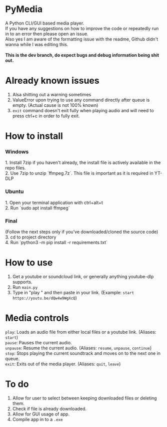 # PyMedia
A Python CLI/GUI based media player. <br>
If you have any suggestions on how to improve the code or repeatedly run in to an error then please open an issue. <br>
Also yes I am aware of the formatting issue with the readme, Github didn't wanna while I was editing this. <br><br>
<b>This is the dev branch, do expect bugs and debug information being shit out.</b>

# Already known issues
1. Alsa shitting out a warning sometimes
2. ValueError upon trying to use any command directly after queue is empty. (Actual cause is not 100% known)
3. `exit` command doesn't exit fully when playing audio and will need to press ctrl+c in order to fully exit.

# How to install
<h3>Windows</h3>
1. Install 7zip if you haven't already, the install file is actively available in the repo files. <br>
2. Use 7zip to unzip `ffmpeg.7z`. This file is important as it is required in YT-DLP
<h3>Ubuntu</h3>
1. Open your terminal application with ctrl+alt+t <br>
2. Run `sudo apt install ffmpeg`
<h3>Final</h3>
(Follow the next steps only if you've downloaded/cloned the source code)<br>
3. cd to project directory <br>
4. Run `python3 -m pip install -r requirements.txt`

# How to use
1. Get a youtube or soundcloud link, or generally anything youtube-dlp supports.
2. Run `main.py`
3. Type in "play " and then paste in your link. (Example: `start https://youtu.be/dQw4w9WgXcQ`)

# Media controls
`play`: Loads an audio file from either local files or a youtube link. (Aliases: `start`) <br>
`pause`: Pauses the current audio. <br>
`unpause`: Resume the current audio. (Aliases: `resume`, `unpause`, `continue`) <br>
`stop`: Stops playing the current soundtrack and moves on to the next one in queue. <br>
`exit`: Exits out of the media player. (Aliases: `quit`, `leave`)

# To do
1. Allow for user to select between keeping downloaded files or deleting them.
2. Check if file is already downloaded.
3. Allow for GUI usage of app.
4. Compile app in to a `.exe`
